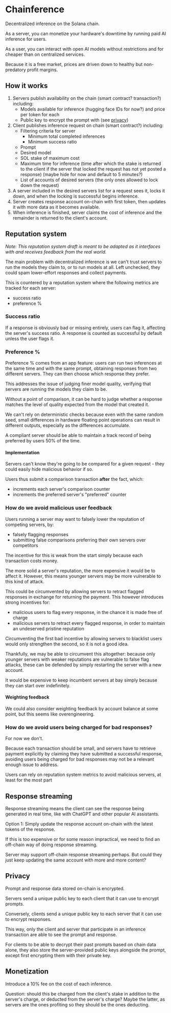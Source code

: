 # Chainference

Decentralized inference on the Solana chain.

As a server, you can monetize your hardware's downtime by running paid AI inference for users.

As a user, you can interact with open AI models without restrictions and for cheaper than on centralized services.

Because it is a free market, prices are driven down to healthy but non-predatory profit margins.

## How it works

1. Servers publish availability on the chain (smart contract? transaction?) including:
   - Models available for inference (hugging face IDs for now?) and price per token for each
   - Public key to encrypt the prompt with (see [privacy](#privacy))
1. Client publishes inference request on chain (smart contract?) including:
   - Filtering criteria for server
     - Minimum total completed inferences
     - Minimum success ratio
   - Prompt
   - Desired model
   - SOL stake of maximum cost
   - Maximum time for inference (time after which the stake is returned to the client if the server that locked the request has not yet posted a response) (maybe hide for now and default to 5 minutes?)
   - List of accounts of desired servers (the only ones allowed to lock down the request)
1. A server included in the desired servers list for a request sees it, locks it down, and when the locking is successful begins inference.
1. Server creates response account on-chain with first token, then updates it with more data as it becomes available.
1. When inference is finished, server claims the cost of inference and the remainder is returned to the client's account.

## Reputation system

_Note: This reputation system draft is meant to be adapted as it interfaces with and receives feedback from the real world._

The main problem with decentralized inference is we can't trust servers to run the models they claim to, or to run models at all. Left unchecked, they could spam lower-effort responses and collect payments.

This is countered by a reputation system where the following metrics are tracked for each server:

- success ratio
- preference %

### Success ratio

If a response is obviously bad or missing entirely, users can flag it, affecting the server's success ratio.
A response is counted as successful by default unless the user flags it.

### Preference %

Preference % comes from an app feature: users can run two inferences at the same time and with the same prompt, obtaining responses from two different servers. They can then choose which response they prefer.

This addresses the issue of judging finer model quality, verifying that servers are running the models they claim to be.

Without a point of comparison, it can be hard to judge whether a response matches the level of quality expected from the model that created it.

We can't rely on deterministic checks because even with the same random seed, small differences in hardware floating point operations can result in different outputs, especially as the differences accumulate.

A compliant server should be able to maintain a track record of being preferred by users 50% of the time.

#### Implementation

Servers can't know they're going to be compared for a given request - they could easily hide malicious behavior if so.

Users thus submit a comparison transaction **after** the fact, which:

- increments each server's comparison counter
- increments the preferred server's "preferred" counter

### How do we avoid malicious user feedback

Users running a server may want to falsely lower the reputation of competing servers, by:

- falsely flagging responses
- submitting false comparisons preferring their own servers over competitors

The incentive for this is weak from the start simply because each transaction costs money.

The more solid a server's reputation, the more expensive it would be to affect it. However, this means younger servers may be more vulnerable to this kind of attack.

This could be circumvented by allowing servers to retract flagged responses in exchange for returning the payment. This however introduces strong incentives for:

- malicious users to flag every response, in the chance it is made free of charge
- malicious servers to retract every flagged response, in order to maintain an undeserved pristine reputation

Circumventing the first bad incentive by allowing servers to blacklist users would only strengthen the second, so it is not a good idea.

Thankfully, we may be able to circumvent this altogether: because only younger servers with weaker reputations are vulnerable to false flag attacks, these can be defended by simply restarting the server with a new account.

It would be expensive to keep incumbent servers at bay simply because they can start over indefinitely.

#### Weighting feedback

We could also consider weighting feedback by account balance at some point, but this seems like overengineering.

### How do we avoid users being charged for bad responses?

For now we don't.

Because each transaction should be small, and servers have to retrieve payment explicitly by claiming they have submitted a successful response, avoiding users being charged for bad responses may not be a relevant enough issue to address.

Users can rely on reputation system metrics to avoid malicious servers, at least for the most part

## Response streaming

Response streaming means the client can see the response being generated in real time, like with ChatGPT and other popular AI assistants.

Option 1: Simply update the response account on-chain with the latest tokens of the response.

If this is too expensive or for some reason impractical, we need to find an off-chain way of doing response streaming.

Server may support off-chain response streaming perhaps.
But could they just keep updating the same account with more and more content?

## Privacy

Prompt and response data stored on-chain is encrypted.

Servers send a unique public key to each client that it can use to encrypt prompts.

Conversely, clients send a unique public key to each server that it can use to encrypt responses.

This way, only the client and server that participate in an inference transaction are able to see the prompt and response.

For clients to be able to decrypt their past prompts based on chain data alone, they also store the server-provided public keys alongside the prompt, except first encrypting them with their private key.

## Monetization

Introduce a 10% fee on the cost of each inference.

Question: should this be charged from the client's stake in addition to the server's charge, or deducted from the server's charge? Maybe the latter, as servers are the ones profiting so they should be the ones deducting.
